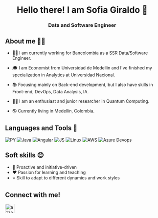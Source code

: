 <h1 align="center">Hello there! I am Sofia Giraldo 👋</h1>

<h3 align="center">Data and Software Engineer</h3>

## About me 🙋‍♂️

- 👨‍💼 I am currently working for Bancolombia as a SSR Data/Software Engineer.

- 🎓 I am Economist from Universidad de Medellin and I've finished my specialization in Analytics at Universidad Nacional.

- 📚 Focusing mainly on Back-end development, but I also have skills in Front-end, DevOps, Data Analysis, IA.

- 👨‍💻 I am an enthusiast and junior researcher in Quantum Computing.

- 🌎 Currently living in Medellín, Colombia.

## Languages and Tools 🧰

  ![PY](https://img.shields.io/badge/Python-007ACC?style=for-the-badge&logo=python&logoColor=white)
  ![Java](https://img.shields.io/badge/Java-ED8B00?style=for-the-badge&logo=openjdk&logoColor=white)
  ![Angular](https://img.shields.io/badge/Angular-f42165?style=for-the-badge&logo=angular&logoColor=white)
  ![JS](https://img.shields.io/badge/JavaScript-F7DF1E?style=for-the-badge&logo=javascript&logoColor=black)
  ![Linux](https://img.shields.io/badge/Linux-F7DF1E?style=for-the-badge&logo=linux&logoColor=black)
  ![AWS](https://img.shields.io/badge/Amazon_AWS-FF9900?style=for-the-badge&logo=amazonaws&logoColor=white)
  ![Azure Devops](https://img.shields.io/badge/Azure_DevOps-0078D7?style=for-the-badge&logo=azure-devops&logoColor=white)

## Soft skills 😊

- 🚀 Proactive and initiative-driven
- ❤️ Passion for learning and teaching
- ⭐ Skill to adapt to different dynamics and work styles

## Connect with me!
<p align="left">
      <a href="https://www.linkedin.com/in/yackelin-sof%C3%ADa-giraldo-casta%C3%B1o/" target="blank"><img align="center"
         src="https://img.shields.io/badge/linkedin-%231DA1F2.svg?style=for-the-badge&logo=linkedin&logoColor=white"
         alt="azzar" height="30"/></a>
</p>
